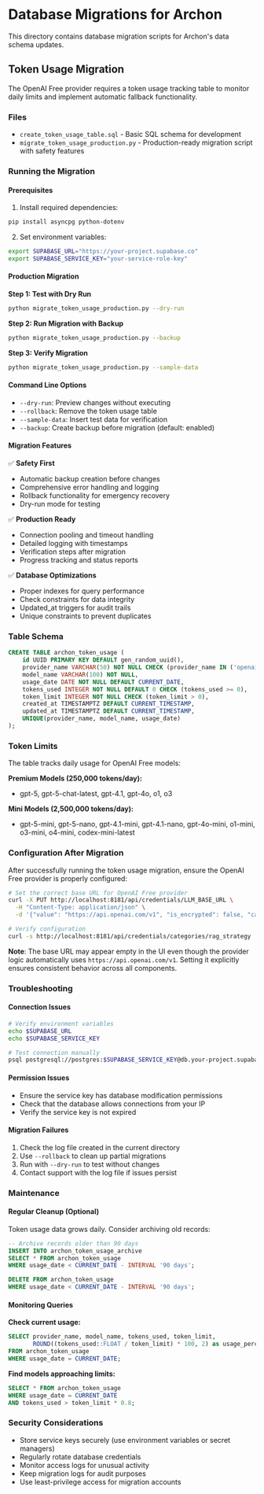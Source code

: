 # Database Migrations for Archon

This directory contains database migration scripts for Archon's data schema updates.

## Token Usage Migration

The OpenAI Free provider requires a token usage tracking table to monitor daily limits and implement automatic fallback functionality.

### Files

- `create_token_usage_table.sql` - Basic SQL schema for development
- `migrate_token_usage_production.py` - Production-ready migration script with safety features

### Running the Migration

#### Prerequisites

1. Install required dependencies:
```bash
pip install asyncpg python-dotenv
```

2. Set environment variables:
```bash
export SUPABASE_URL="https://your-project.supabase.co"
export SUPABASE_SERVICE_KEY="your-service-role-key"
```

#### Production Migration

**Step 1: Test with Dry Run**
```bash
python migrate_token_usage_production.py --dry-run
```

**Step 2: Run Migration with Backup**
```bash
python migrate_token_usage_production.py --backup
```

**Step 3: Verify Migration**
```bash
python migrate_token_usage_production.py --sample-data
```

#### Command Line Options

- `--dry-run`: Preview changes without executing
- `--rollback`: Remove the token usage table
- `--sample-data`: Insert test data for verification
- `--backup`: Create backup before migration (default: enabled)

#### Migration Features

✅ **Safety First**
- Automatic backup creation before changes
- Comprehensive error handling and logging
- Rollback functionality for emergency recovery
- Dry-run mode for testing

✅ **Production Ready**
- Connection pooling and timeout handling
- Detailed logging with timestamps
- Verification steps after migration
- Progress tracking and status reports

✅ **Database Optimizations**
- Proper indexes for query performance
- Check constraints for data integrity
- Updated_at triggers for audit trails
- Unique constraints to prevent duplicates

### Table Schema

```sql
CREATE TABLE archon_token_usage (
    id UUID PRIMARY KEY DEFAULT gen_random_uuid(),
    provider_name VARCHAR(50) NOT NULL CHECK (provider_name IN ('openai_free')),
    model_name VARCHAR(100) NOT NULL,
    usage_date DATE NOT NULL DEFAULT CURRENT_DATE,
    tokens_used INTEGER NOT NULL DEFAULT 0 CHECK (tokens_used >= 0),
    token_limit INTEGER NOT NULL CHECK (token_limit > 0),
    created_at TIMESTAMPTZ DEFAULT CURRENT_TIMESTAMP,
    updated_at TIMESTAMPTZ DEFAULT CURRENT_TIMESTAMP,
    UNIQUE(provider_name, model_name, usage_date)
);
```

### Token Limits

The table tracks daily usage for OpenAI Free models:

**Premium Models (250,000 tokens/day):**
- gpt-5, gpt-5-chat-latest, gpt-4.1, gpt-4o, o1, o3

**Mini Models (2,500,000 tokens/day):**
- gpt-5-mini, gpt-5-nano, gpt-4.1-mini, gpt-4.1-nano, gpt-4o-mini, o1-mini, o3-mini, o4-mini, codex-mini-latest

### Configuration After Migration

After successfully running the token usage migration, ensure the OpenAI Free provider is properly configured:

```bash
# Set the correct base URL for OpenAI Free provider
curl -X PUT http://localhost:8181/api/credentials/LLM_BASE_URL \
  -H "Content-Type: application/json" \
  -d '{"value": "https://api.openai.com/v1", "is_encrypted": false, "category": "rag_strategy"}'

# Verify configuration
curl -s http://localhost:8181/api/credentials/categories/rag_strategy | jq '.credentials.LLM_BASE_URL'
```

**Note**: The base URL may appear empty in the UI even though the provider logic automatically uses `https://api.openai.com/v1`. Setting it explicitly ensures consistent behavior across all components.

### Troubleshooting

#### Connection Issues
```bash
# Verify environment variables
echo $SUPABASE_URL
echo $SUPABASE_SERVICE_KEY

# Test connection manually
psql postgresql://postgres:$SUPABASE_SERVICE_KEY@db.your-project.supabase.co:5432/postgres
```

#### Permission Issues
- Ensure the service key has database modification permissions
- Check that the database allows connections from your IP
- Verify the service key is not expired

#### Migration Failures
1. Check the log file created in the current directory
2. Use `--rollback` to clean up partial migrations
3. Run with `--dry-run` to test without changes
4. Contact support with the log file if issues persist

### Maintenance

#### Regular Cleanup (Optional)
Token usage data grows daily. Consider archiving old records:

```sql
-- Archive records older than 90 days
INSERT INTO archon_token_usage_archive 
SELECT * FROM archon_token_usage 
WHERE usage_date < CURRENT_DATE - INTERVAL '90 days';

DELETE FROM archon_token_usage 
WHERE usage_date < CURRENT_DATE - INTERVAL '90 days';
```

#### Monitoring Queries

**Check current usage:**
```sql
SELECT provider_name, model_name, tokens_used, token_limit,
       ROUND((tokens_used::FLOAT / token_limit) * 100, 2) as usage_percent
FROM archon_token_usage 
WHERE usage_date = CURRENT_DATE;
```

**Find models approaching limits:**
```sql
SELECT * FROM archon_token_usage 
WHERE usage_date = CURRENT_DATE 
AND tokens_used > token_limit * 0.8;
```

### Security Considerations

- Store service keys securely (use environment variables or secret managers)
- Regularly rotate database credentials
- Monitor access logs for unusual activity
- Keep migration logs for audit purposes
- Use least-privilege access for migration accounts